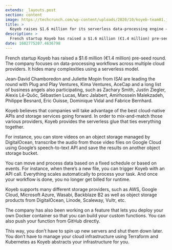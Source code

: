 ```yaml
--- 
extends: _layouts.post 
section: content 
image: https://techcrunch.com/wp-content/uploads/2020/10/koyeb-team01.jpg?w=600 
title: > 
  Koyeb raises $1.6 million for its serverless data-processing engine – TechCrunch 
description: > 
  French startup Koyeb has raised a $1.6 million (€1.4 million) pre-seed round.The company focuses on data-processing workflows across multiple cloud providers.In order to mix-and-match those various providers, Koyeb provides the serverless glue that ties everything together.Koyeb supports many different storage providers, such as AWS, Google Cloud, Microsoft Azure, Wasabi, Backblaze B2 as well as object storage products from DigitalOcean, Linode, Scaleway, Vultr, etc.You don’t have to manage your cloud infrastructure using Terraform and Kubernetes as Koyeb abstracts your infrastructure for you. 
date: 1602775207.4636798 
--- 
```

French startup Koyeb has raised a $1.6 million (€1.4 million) pre-seed round. The company focuses on data-processing workflows across multiple cloud providers. It hides many complexities using a serverless model.

Jean-David Chamboredon and Juliette Mopin from ISAI are leading the round with Plug and Play Ventures, Kima Ventures, AceCap and a long list of business angels also participating, such as Zachary Smith, Justin Ziegler, Alexis Lê-Quôc, Sébastien Lucas, Marc Jalabert, Amirhossein Malekzadeh, Philippe Besnard, Eric Ouisse, Dominique Vidal and Fabrice Bernhard.

Koyeb believes that companies will take advantage of the best cloud-native APIs and storage services going forward. In order to mix-and-match those various providers, Koyeb provides the serverless glue that ties everything together.

For instance, you can store videos on an object storage managed by DigitalOcean, transcribe the audio from those video files on Google Cloud using Google’s speech-to-text API and save the results on another object storage bucket.

You can move and process data based on a fixed schedule or based on events. For instance, when there’s a new file, you can trigger Koyeb with an API call. Everything scales automatically to process your task. And once your workflow is done, you no longer get billed for runtime.

Koyeb supports many different storage providers, such as AWS, Google Cloud, Microsoft Azure, Wasabi, Backblaze B2 as well as object storage products from DigitalOcean, Linode, Scaleway, Vultr, etc.

The company has also been working on a feature that lets you deploy your own Docker container so that you can build your custom functions. You can also push your function from GitHub directly.

This way, you don’t have to spin up new servers and shut them down later. You don’t have to manage your cloud infrastructure using Terraform and Kubernetes as Koyeb abstracts your infrastructure for you.